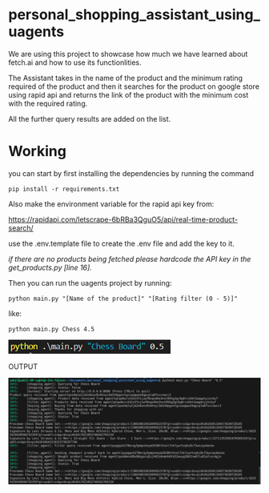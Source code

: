 # personal_shopping_assistant_using_uagents
We are using this project to showcase how much we have learned about fetch.ai and how to use its functionlities.

The Assistant takes in the name of the product and the minimum rating required of the product and then it searches for the product on google store using rapid api and returns the link of the product with the minimum cost with the required rating.


All the further query results are added on the list.

# Working

you can start by first installing the dependencies by running the command
```
pip install -r requirements.txt
```

Also make the environment variable for the rapid api key from:

https://rapidapi.com/letscrape-6bRBa3QguO5/api/real-time-product-search/

use the .env.template file to create the .env file and add the key to it.

*if there are no products being fetched please hardcode the API key in the get_products.py [line 16].*

Then you can run the uagents project by running:

```
python main.py "[Name of the product]" "[Rating filter (0 - 5)]"
```

like:

```
python main.py Chess 4.5
```

![1703695204188](image/README/1703695204188.png)

OUTPUT

![Alt text](image-2.png)



